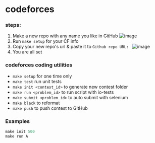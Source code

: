 # codeforces
### steps:
1. Make a new repo with any name you like in GitHub
  ![image](https://user-images.githubusercontent.com/44049919/188018539-768fff42-4c24-477a-a875-01aeeac92159.png)
2. Run `make setup` for your CF info
3. Copy your new repo's url & paste it to `Github repo URL: `
  ![image](https://user-images.githubusercontent.com/44049919/188018697-9d02859d-63db-41be-befc-5be502f7218f.png)
4. You are all set

### codeforces coding utilities
- `make setup` for one time only
- `make test` run unit tests
- `make init <contest_id>` to generate new contest folder
- `make run <problem_id>` to run script with io-tests
- `make submit <problem_id>` to auto submit with selenium
- `make black` to reformat
- `make push` to push contest to GitHub

### Examples
```python
make init 500
make run A
```
